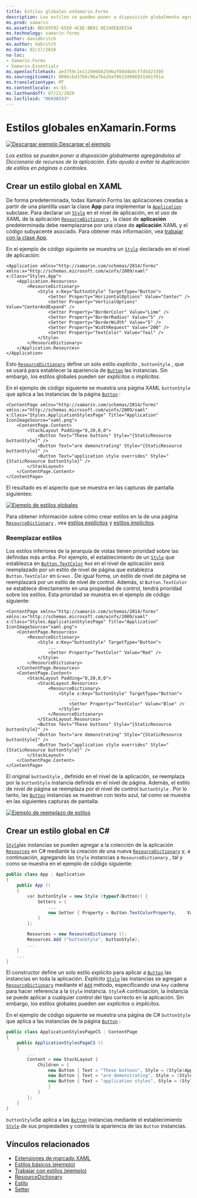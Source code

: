 ```yaml
---
title: Estilos globales enXamarin.Forms
description: Los estilos se pueden poner a disposición globalmente agregándolos al Diccionario de recursos de la aplicación. Esto ayuda a evitar la duplicación de estilos en páginas o controles.
ms.prod: xamarin
ms.assetid: BDC65F82-65E0-4C8E-BB91-8E340EB2D15A
ms.technology: xamarin-forms
author: davidbritch
ms.author: dabritch
ms.date: 02/17/2016
no-loc:
- Xamarin.Forms
- Xamarin.Essentials
ms.openlocfilehash: ae3759c1e111906b82596af80d4bdcffd5d23305
ms.sourcegitcommit: 008bcbd37b6c96a7be2baf0633d066931d41f61a
ms.translationtype: MT
ms.contentlocale: es-ES
ms.lasthandoff: 07/22/2020
ms.locfileid: "86938533"
---
```

# <a name="global-styles-in-xamarinforms"></a>Estilos globales enXamarin.Forms

[![Descargar ejemplo](~/media/shared/download.png) Descargar el ejemplo](https://docs.microsoft.com/samples/xamarin/xamarin-forms-samples/userinterface-styles-basicstyles)

_Los estilos se pueden poner a disposición globalmente agregándolos al Diccionario de recursos de la aplicación. Esto ayuda a evitar la duplicación de estilos en páginas o controles._

## <a name="create-a-global-style-in-xaml"></a>Crear un estilo global en XAML

De forma predeterminada, todas Xamarin.Forms las aplicaciones creadas a partir de una plantilla usan la clase **App** para implementar la [`Application`](xref:Xamarin.Forms.Application) subclase. Para declarar un [`Style`](xref:Xamarin.Forms.Style) en el nivel de aplicación, en el uso de XAML de la aplicación [`ResourceDictionary`](xref:Xamarin.Forms.ResourceDictionary) , la clase de **aplicación** predeterminada debe reemplazarse por una clase de **aplicación** XAML y el código subyacente asociado. Para obtener más información, vea [trabajar con la clase App](~/xamarin-forms/app-fundamentals/application-class.md).

En el ejemplo de código siguiente se muestra un [`Style`](xref:Xamarin.Forms.Style) declarado en el nivel de aplicación:

```xaml
<Application xmlns="http://xamarin.com/schemas/2014/forms" xmlns:x="http://schemas.microsoft.com/winfx/2009/xaml" x:Class="Styles.App">
    <Application.Resources>
        <ResourceDictionary>
            <Style x:Key="buttonStyle" TargetType="Button">
                <Setter Property="HorizontalOptions" Value="Center" />
                <Setter Property="VerticalOptions" Value="CenterAndExpand" />
                <Setter Property="BorderColor" Value="Lime" />
                <Setter Property="BorderRadius" Value="5" />
                <Setter Property="BorderWidth" Value="5" />
                <Setter Property="WidthRequest" Value="200" />
                <Setter Property="TextColor" Value="Teal" />
            </Style>
        </ResourceDictionary>
    </Application.Resources>
</Application>
```

Esto [`ResourceDictionary`](xref:Xamarin.Forms.ResourceDictionary) define un solo estilo *explícito* , `buttonStyle` , que se usará para establecer la apariencia de [`Button`](xref:Xamarin.Forms.Button) las instancias. Sin embargo, los estilos globales pueden ser *explícitos* o *implícitos*.

En el ejemplo de código siguiente se muestra una página XAML `buttonStyle` que aplica a las instancias de la página [`Button`](xref:Xamarin.Forms.Button) :

```xaml
<ContentPage xmlns="http://xamarin.com/schemas/2014/forms" xmlns:x="http://schemas.microsoft.com/winfx/2009/xaml" x:Class="Styles.ApplicationStylesPage" Title="Application" IconImageSource="xaml.png">
    <ContentPage.Content>
        <StackLayout Padding="0,20,0,0">
            <Button Text="These buttons" Style="{StaticResource buttonStyle}" />
            <Button Text="are demonstrating" Style="{StaticResource buttonStyle}" />
            <Button Text="application style overrides" Style="{StaticResource buttonStyle}" />
        </StackLayout>
    </ContentPage.Content>
</ContentPage>
```

El resultado es el aspecto que se muestra en las capturas de pantalla siguientes:

[![Ejemplo de estilos globales](application-images/application-styles-1.png)](application-images/application-styles-1-large.png#lightbox "Ejemplo de estilos globales")

Para obtener información sobre cómo crear estilos en la de una página [`ResourceDictionary`](xref:Xamarin.Forms.ResourceDictionary) , vea [estilos explícitos](~/xamarin-forms/user-interface/styles/explicit.md) y [estilos implícitos](~/xamarin-forms/user-interface/styles/implicit.md).

### <a name="override-styles"></a>Reemplazar estilos

Los estilos inferiores de la jerarquía de vistas tienen prioridad sobre las definidas más arriba. Por ejemplo, el establecimiento de un [`Style`](xref:Xamarin.Forms.Style) que establezca en [`Button.TextColor`](xref:Xamarin.Forms.Button.TextColor) `Red` en el nivel de aplicación será reemplazado por un estilo de nivel de página que establezca `Button.TextColor` en `Green` . De igual forma, un estilo de nivel de página se reemplazará por un estilo de nivel de control. Además, si `Button.TextColor` se establece directamente en una propiedad de control, tendrá prioridad sobre los estilos. Esta prioridad se muestra en el ejemplo de código siguiente:

```xaml
<ContentPage xmlns="http://xamarin.com/schemas/2014/forms" xmlns:x="http://schemas.microsoft.com/winfx/2009/xaml" x:Class="Styles.ApplicationStylesPage" Title="Application" IconImageSource="xaml.png">
    <ContentPage.Resources>
        <ResourceDictionary>
            <Style x:Key="buttonStyle" TargetType="Button">
                ...
                <Setter Property="TextColor" Value="Red" />
            </Style>
        </ResourceDictionary>
    </ContentPage.Resources>
    <ContentPage.Content>
        <StackLayout Padding="0,20,0,0">
            <StackLayout.Resources>
                <ResourceDictionary>
                    <Style x:Key="buttonStyle" TargetType="Button">
                        ...
                        <Setter Property="TextColor" Value="Blue" />
                    </Style>
                </ResourceDictionary>
            </StackLayout.Resources>
            <Button Text="These buttons" Style="{StaticResource buttonStyle}" />
            <Button Text="are demonstrating" Style="{StaticResource buttonStyle}" />
            <Button Text="application style overrides" Style="{StaticResource buttonStyle}" />
        </StackLayout>
    </ContentPage.Content>
</ContentPage>
```

El original `buttonStyle` , definido en el nivel de la aplicación, se reemplaza por la `buttonStyle` instancia definida en el nivel de página. Además, el estilo de nivel de página se reemplaza por el nivel de control `buttonStyle` . Por lo tanto, las [`Button`](xref:Xamarin.Forms.Button) instancias se muestran con texto azul, tal como se muestra en las siguientes capturas de pantalla:

[![Ejemplo de reemplazo de estilos](application-images/application-styles-2.png)](application-images/application-styles-2-large.png#lightbox "Ejemplo de reemplazo de estilos")

## <a name="create-a-global-style-in-c35"></a>Crear un estilo global en C&#35;

[`Style`](xref:Xamarin.Forms.Style)las instancias se pueden agregar a la colección de la aplicación [`Resources`](xref:Xamarin.Forms.VisualElement.Resources) en C# mediante la creación de una nueva [`ResourceDictionary`](xref:Xamarin.Forms.ResourceDictionary) y, a continuación, agregando las `Style` instancias a `ResourceDictionary` , tal y como se muestra en el ejemplo de código siguiente:

```csharp
public class App : Application
{
    public App ()
    {
        var buttonStyle = new Style (typeof(Button)) {
            Setters = {
                ...
                new Setter { Property = Button.TextColorProperty,    Value = Color.Teal }
            }
        };

        Resources = new ResourceDictionary ();
        Resources.Add ("buttonStyle", buttonStyle);
        ...
    }
    ...
}
```

El constructor define un solo estilo *explícito* para aplicar a [`Button`](xref:Xamarin.Forms.Button) las instancias en toda la aplicación. *Explícito* [`Style`](xref:Xamarin.Forms.Style) las instancias se agregan a [`ResourceDictionary`](xref:Xamarin.Forms.ResourceDictionary) mediante el [`Add`](xref:Xamarin.Forms.ResourceDictionary.Add(System.String,System.Object)) método, especificando una `key` cadena para hacer referencia a la `Style` instancia. `Style`A continuación, la instancia se puede aplicar a cualquier control del tipo correcto en la aplicación. Sin embargo, los estilos globales pueden ser *explícitos* o *implícitos*.

En el ejemplo de código siguiente se muestra una página de C# `buttonStyle` que aplica a las instancias de la página [`Button`](xref:Xamarin.Forms.Button) :

```csharp
public class ApplicationStylesPageCS : ContentPage
{
    public ApplicationStylesPageCS ()
    {
        ...
        Content = new StackLayout {
            Children = {
                new Button { Text = "These buttons", Style = (Style)Application.Current.Resources ["buttonStyle"] },
                new Button { Text = "are demonstrating", Style = (Style)Application.Current.Resources ["buttonStyle"] },
                new Button { Text = "application styles", Style = (Style)Application.Current.Resources ["buttonStyle"]
                }
            }
        };
    }
}
```

`buttonStyle`Se aplica a las [`Button`](xref:Xamarin.Forms.Button) instancias mediante el establecimiento [`Style`](xref:Xamarin.Forms.NavigableElement.Style) de sus propiedades y controla la apariencia de las `Button` instancias.

## <a name="related-links"></a>Vínculos relacionados

- [Extensiones de marcado XAML](~/xamarin-forms/xaml/xaml-basics/xaml-markup-extensions.md)
- [Estilos básicos (ejemplo)](https://docs.microsoft.com/samples/xamarin/xamarin-forms-samples/userinterface-styles-basicstyles)
- [Trabajar con estilos (ejemplo)](https://docs.microsoft.com/samples/xamarin/xamarin-forms-samples/workingwithstyles)
- [ResourceDictionary](xref:Xamarin.Forms.ResourceDictionary)
- [Estilo](xref:Xamarin.Forms.Style)
- [Setter](xref:Xamarin.Forms.Setter)
